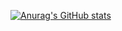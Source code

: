 [![Anurag's GitHub stats](https://github-readme-stats.vercel.app/api?username=nicolefedyszyn)](https://github.com/nicolefedyszyn/github-readme-stats)

